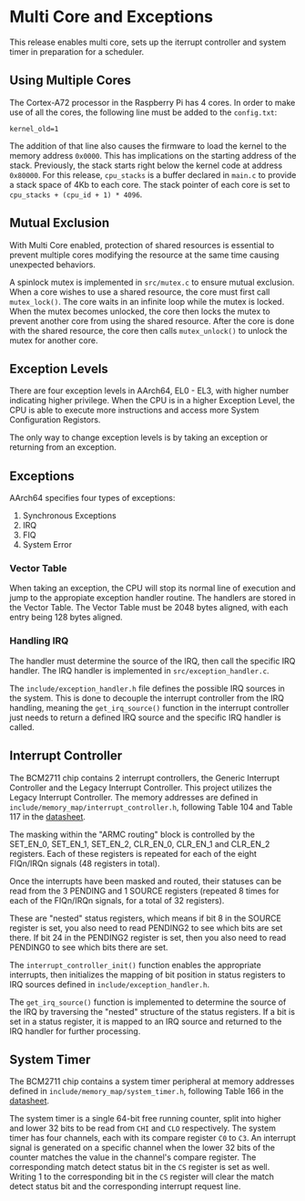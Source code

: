 # Multi Core and Exceptions
This release enables multi core, sets up the iterrupt controller and system timer in preparation for a scheduler.

## Using Multiple Cores
The Cortex-A72 processor in the Raspberry Pi has 4 cores. In order to make use of all the cores, the following line must be added to the `config.txt`:
```
kernel_old=1
```
The addition of that line also causes the firmware to load the kernel to the memory address `0x0000`. This has implications on the starting address of the stack. Previously, the stack starts right below the kernel code at address `0x80000`. For this release, `cpu_stacks` is a buffer declared in `main.c` to provide a stack space of 4Kb to each core. The stack pointer of each core is set to `cpu_stacks + (cpu_id + 1) * 4096`.

## Mutual Exclusion
With Multi Core enabled, protection of shared resources is essential to prevent multiple cores modifying the resource at the same time causing unexpected behaviors.

A spinlock mutex is implemented in `src/mutex.c` to ensure mutual exclusion. When a core wishes to use a shared resource, the core must first call `mutex_lock()`. The core waits in an infinite loop while the mutex is locked. When the mutex becomes unlocked, the core then locks the mutex to prevent another core from using the shared resource. After the core is done with the shared resource, the core then calls `mutex_unlock()` to unlock the mutex for another core.

## Exception Levels
There are four exception levels in AArch64, EL0 - EL3, with higher number indicating higher privilege. 
When the CPU is in a higher Exception Level, the CPU is able to execute more instructions and access more System Configuration Registors.

The only way to change exception levels is by taking an exception or returning from an exception.

## Exceptions
AArch64 specifies four types of exceptions:

1. Synchronous Exceptions
1. IRQ
1. FIQ
1. System Error

### Vector Table
When taking an exception, the CPU will stop its normal line of execution and jump to the appropiate exception handler routine. The handlers are stored in the Vector Table. The Vector Table must be 2048 bytes aligned, with each entry being 128 bytes aligned.

### Handling IRQ
The handler must determine the source of the IRQ, then call the specific IRQ handler. The IRQ handler is implemented in `src/exception_handler.c`.

The `include/exception_handler.h` file defines the possible IRQ sources in the system. This is done to decouple the interrupt controller from the IRQ handling, meaning the `get_irq_source()` function in the interrupt controller just needs to return a defined IRQ source and the specific IRQ handler is called.

## Interrupt Controller
The BCM2711 chip contains 2 interrupt controllers, the Generic Interrupt Controller and the Legacy Interrupt Controller. This project utilizes the Legacy Interrupt Controller. 
The memory addresses are defined in `include/memory_map/interrupt_controller.h`, following Table 104 and Table 117 in the [datasheet](https://datasheets.raspberrypi.com/bcm2711/bcm2711-peripherals.pdf). 

The masking within the "ARMC routing" block is controlled by the SET_EN_0, SET_EN_1, SET_EN_2, CLR_EN_0, CLR_EN_1 and CLR_EN_2 registers. Each of these registers is repeated for each of the eight FIQn/IRQn signals (48 registers in total).

Once the interrupts have been masked and routed, their statuses can be read from the 3 PENDING and 1 SOURCE registers (repeated 8 times for each of the FIQn/IRQn signals, for a total of 32 registers).

These are "nested" status registers, which means if bit 8 in the SOURCE register is set, you also need to read PENDING2 to see which bits are set there. If bit 24 in the PENDING2 register is set, then you also need to read PENDING0 to see which
bits there are set.

The `interrupt_controller_init()` function enables the appropriate interrupts, then initializes the mapping of bit position in status registers to IRQ sources defined in `include/exception_handler.h`.

The `get_irq_source()` function is implemented to determine the source of the IRQ by traversing the "nested" structure of the status registers. If a bit is set in a status register, it is mapped to an IRQ source and returned to the IRQ handler for further processing.

## System Timer
The BCM2711 chip contains a system timer peripheral at memory addresses defined in `include/memory_map/system_timer.h`, following Table 166 in the [datasheet](https://datasheets.raspberrypi.com/bcm2711/bcm2711-peripherals.pdf). 

The system timer is a single 64-bit free running counter, split into higher and lower 32 bits to be read from `CHI` and `CLO` respectively. The system timer has four channels, each with its compare register `C0` to `C3`. An interrupt signal is generated on a specific channel when the lower 32 bits of the counter matches the value in the channel's compare register. The corresponding match detect status bit in the `CS` register is set as well. Writing 1 to the corresponding bit in the `CS` register will clear the match detect status bit and the corresponding interrupt request line.
